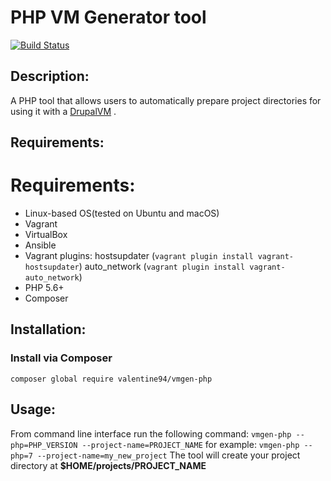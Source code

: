 PHP VM Generator tool
=====================

[![Build Status](https://travis-ci.org/valentine94/vmgen-php.svg?branch=master)](https://travis-ci.org/valentine94/vmgen-php)

## Description:
A PHP tool that allows users to automatically prepare project 
directories for using it with a [DrupalVM](https://github.com/geerlingguy/drupal-vm) .

## Requirements:
# Requirements:
- Linux-based OS(tested on Ubuntu and macOS)
- Vagrant
- VirtualBox
- Ansible
- Vagrant plugins:
 hostsupdater (`vagrant plugin install vagrant-hostsupdater`)
 auto_network (`vagrant plugin install vagrant-auto_network`)
- PHP 5.6+
- Composer

## Installation:
### Install via Composer
`composer global require valentine94/vmgen-php`

## Usage:
From command line interface run the following command:
`vmgen-php --php=PHP_VERSION --project-name=PROJECT_NAME`
for example:
`vmgen-php --php=7 --project-name=my_new_project`
The tool will create your project directory at
 **$HOME/projects/PROJECT_NAME**
